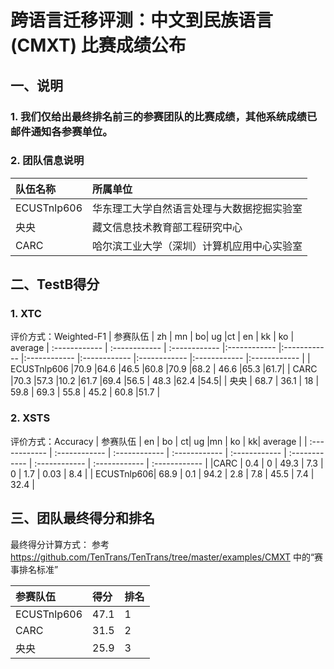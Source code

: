# 跨语言迁移评测：中文到民族语言 (CMXT) 比赛成绩公布
## 一、说明
### 1. 我们仅给出最终排名前三的参赛团队的比赛成绩，其他系统成绩已邮件通知各参赛单位。
### 2. 团队信息说明
| 队伍名称 | 所属单位 |
| :------------ | :------------ |
| ECUSTnlp606 | 华东理工大学自然语言处理与大数据挖掘实验室 |
| 央央 | 藏文信息技术教育部工程研究中心 |
| CARC | 哈尔滨工业大学（深圳）计算机应用中心实验室 |
## 二、TestB得分
### 1. XTC
评价方式：Weighted-F1
| 参赛队伍  | zh |	mn	| bo|	ug	|ct	| en	| kk	| ko	| average 
| :------------ | :------------ | :------------ |:------------ |:------------ |:------------ |:------------ |:------------ |:------------ |:------------ |
| ECUSTnlp606 |70.9	|64.6	|46.5	|60.8	|70.9	|68.2	| 46.6	|65.3	|61.7|
| CARC |70.3	|57.3	|10.2	|61.7	|69.4	|56.5	| 48.3	|62.4	|54.5|
| 央央 | 68.7 | 36.1 | 18 | 59.8 | 69.3 | 55.8 | 45.2 | 60.8 |51.7 |
### 2. XSTS
评价方式：Accuracy
| 参赛队伍  | en |	bo	| ct|	ug	|mn	| ko	| kk| average |
| :------------ | :------------ | :------------ | :------------ | :------------ | :------------ | :------------ | :------------ | :------------ |
|CARC | 0.4 | 0 | 49.3 | 7.3 | 0 | 1.7 | 0.03 | 8.4 |
| ECUSTnlp606| 68.9 | 0.1 | 94.2 | 2.8 | 7.8 | 45.5 | 7.4 | 32.4 |

## 三、团队最终得分和排名
最终得分计算方式：
参考 https://github.com/TenTrans/TenTrans/tree/master/examples/CMXT 中的“赛事排名标准”

| 参赛队伍 | 得分 | 排名 |
| :------------| :------------| :------------|
| ECUSTnlp606 | 47.1 | 1 |
| CARC | 31.5 | 2 |
| 央央 | 25.9 | 3 |
